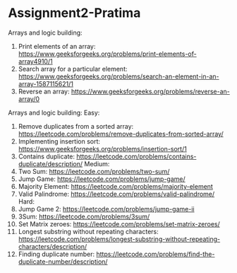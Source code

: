 # Assignment2-Pratima
Arrays and logic building:
1. Print elements of an array: https://www.geeksforgeeks.org/problems/print-elements-of-array4910/1
2. Search array for a particular element: https://www.geeksforgeeks.org/problems/search-an-element-in-an-array-1587115621/1
3. Reverse an array: https://www.geeksforgeeks.org/problems/reverse-an-array/0

Arrays and logic building:
Easy:
1. Remove duplicates from a sorted array: https://leetcode.com/problems/remove-duplicates-from-sorted-array/
2. Implementing insertion sort: https://www.geeksforgeeks.org/problems/insertion-sort/1
3. Contains duplicate: https://leetcode.com/problems/contains-duplicate/description/
Medium:
1. Two Sum: https://leetcode.com/problems/two-sum/
2. Jump Game: https://leetcode.com/problems/jump-game/
3. Majority Element: https://leetcode.com/problems/majority-element
4. Valid Palindrome: https://leetcode.com/problems/valid-palindrome/
Hard:
1. Jump Game 2: https://leetcode.com/problems/jump-game-ii
2. 3Sum: https://leetcode.com/problems/3sum/
3. Set Matrix zeroes: https://leetcode.com/problems/set-matrix-zeroes/
4. Longest substring without repeating characters: https://leetcode.com/problems/longest-substring-without-repeating-characters/description/
5. Finding duplicate number: https://leetcode.com/problems/find-the-duplicate-number/description/
